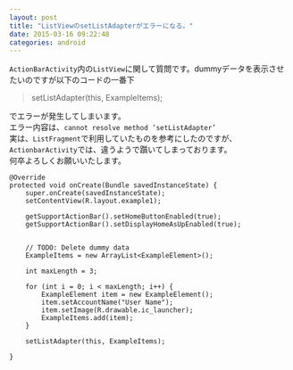 ```yaml
---
layout: post
title: "ListViewのsetListAdapterがエラーになる。"
date: 2015-03-16 09:22:48
categories: android
---
```

<p><code>ActionBarActivity</code>内の<code>ListView</code>に関して質問です。dummyデータを表示させたいのですが以下のコードの一番下</p>

<blockquote>
  <p>setListAdapter(this, ExampleItems);</p>
</blockquote>

<p>でエラーが発生してしまいます。<br>
エラー内容は、<code>cannot resolve method ’setListAdapter’</code><br>
実は、<code>ListFragment</code>で利用していたものを参考にしたのですが、<code>ActionbarActivity</code>では、違うようで躓いてしまっております。<br>
何卒よろしくお願いいたします。</p>

<pre><code>@Override
protected void onCreate(Bundle savedInstanceState) {
    super.onCreate(savedInstanceState);
    setContentView(R.layout.example1);

    getSupportActionBar().setHomeButtonEnabled(true);
    getSupportActionBar().setDisplayHomeAsUpEnabled(true);


    // TODO: Delete dummy data
    ExampleItems = new ArrayList&lt;ExampleElement&gt;();

    int maxLength = 3;

    for (int i = 0; i &lt; maxLength; i++) {
        ExampleElement item = new ExampleElement();
        item.setAccountName("User Name");
        item.setImage(R.drawable.ic_launcher);
        ExampleItems.add(item);
    }

    setListAdapter(this, ExampleItems);

}
</code></pre>
